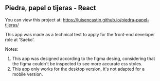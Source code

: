 ## Piedra, papel o tijeras - React

You can view this project at: https://luisencastin.github.io/piedra-papel-tijeras/

This app was made as a technical test to apply for the front-end developer role at 'Saeko'.

Notes: 

 1. This app was designed according to the figma desing, considering that the figma couldn't be inspected to see more accurate css styles.
 2. This app only works for the desktop version, it's not adapted for a mobile version.
